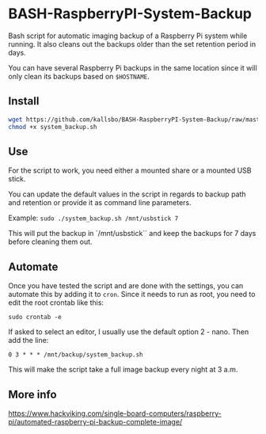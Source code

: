 # BASH-RaspberryPI-System-Backup

Bash script for automatic imaging backup of a Raspberry Pi system while running.  It also cleans out the backups older than the set retention period in days.

You can have several Raspberry Pi backups in the same location since it will only clean its backups based on `$HOSTNAME`.

## Install

``` bash
wget https://github.com/kallsbo/BASH-RaspberryPI-System-Backup/raw/master/system_backup.sh
chmod +x system_backup.sh
```

## Use

For the script to work, you need either a mounted share or a mounted USB stick.

You can update the default values in the script in regards to backup path and retention or provide it as command line parameters.

Example: `sudo ./system_backup.sh /mnt/usbstick 7`

This will put the backup in `/mnt/usbstick`` and keep the backups for 7 days before cleaning them out.

## Automate

Once you have tested the script and are done with the settings, you can automate this by adding it to `cron`.  Since it needs to run as root, you need to edit the root crontab like this:

`sudo crontab -e`

If asked to select an editor, I usually use the default option 2 - nano.  Then add the line:

`0 3 * * * /mnt/backup/system_backup.sh`

This will make the script take a full image backup every night at 3 a.m.

## More info
https://www.hackviking.com/single-board-computers/raspberry-pi/automated-raspberry-pi-backup-complete-image/
